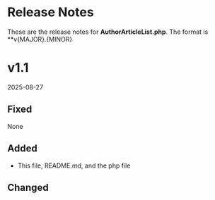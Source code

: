 # Release Notes

These are the release notes for **AuthorArticleList.php**. The format is
**v{MAJOR}.{MINOR}

# v1.1

2025-08-27

## Fixed

None

## Added

- This file, README.md, and the php file


## Changed

